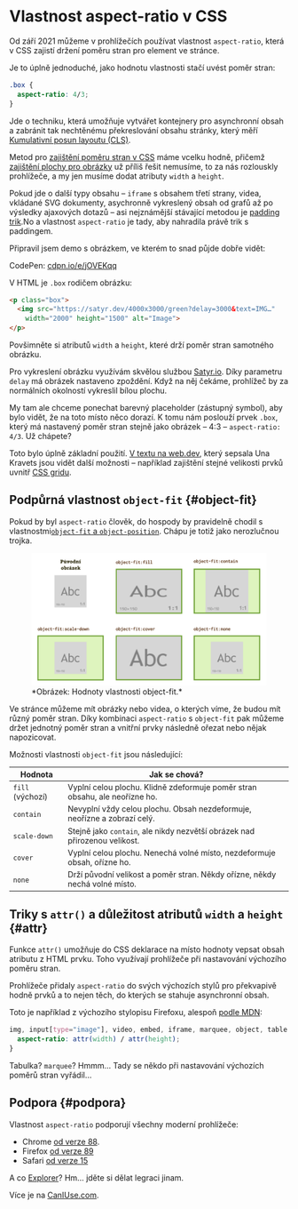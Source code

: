 # Vlastnost aspect-ratio v CSS

Od září 2021 můžeme v prohlížečích používat vlastnost `aspect-ratio`, která v CSS zajistí držení poměru stran pro element ve stránce.

Je to úplně jednoduché, jako hodnotu vlastnosti stačí uvést poměr stran:

```css
.box {
  aspect-ratio: 4/3;
}
```

Jde o techniku, která umožňuje vytvářet kontejnery pro asynchronní obsah a zabránit tak nechtěnému překreslování obsahu stránky, který měří [Kumulativní posun layoutu (CLS)](metrika-cls.md).

<!-- AdSnippet -->

Metod pro [zajištění poměru stran v CSS](css-pomer-stran.md) máme vcelku hodně, přičemž [zajištění plochy pro obrázky](img-pomer-stran.md) už příliš řešit nemusíme, to za nás rozlouskly prohlížeče, a my jen musíme dodat atributy `width` a `height`.

Pokud jde o další typy obsahu – `iframe` s obsahem třetí strany, videa, vkládané SVG dokumenty, asychronně vykreslený obsah od grafů až po výsledky ajaxových dotazů – asi nejznámější stávající metodou je [padding trik](padding-trik.md).No a vlastnost `aspect-ratio` je tady, aby nahradila právě trik s paddingem.

Připravil jsem demo s obrázkem, ve kterém to snad půjde dobře vidět:

CodePen: [cdpn.io/e/jOVEKqq](https://codepen.io/machal/pen/jOVEKqq?editors=1100)

V HTML je `.box` rodičem obrázku:

```html
<p class="box">
  <img src="https://satyr.dev/4000x3000/green?delay=3000&text=IMG…" 
    width="2000" height="1500" alt="Image">
</p>  
```

Povšimněte si atributů `width` a `height`, které drží poměr stran samotného obrázku.

Pro vykreslení obrázku využívám skvělou službou [Satyr.io](http://satyr.io/). Díky parametru `delay` má obrázek nastaveno zpoždění. Když na něj čekáme, prohlížeč by za normálních okolností vykreslil bílou plochu.

My tam ale chceme ponechat barevný placeholder (zástupný symbol), aby bylo vidět, že na toto místo něco dorazí. K tomu nám poslouží prvek `.box`, který má nastavený poměr stran stejně jako obrázek – 4:3 – `aspect-ratio: 4/3`. Už chápete?

<!-- AdSnippet -->

Toto bylo úplně základní použití. [V textu na web.dev](https://web.dev/aspect-ratio/), který sepsala Una Kravets jsou vidět další možnosti – například zajištění stejné velikosti prvků uvnitř [CSS gridu](css-grid.md).

## Podpůrná vlastnost `object-fit` {#object-fit}

Pokud by byl `aspect-ratio` člověk, do hospody by pravidelně chodil s vlastnostmi[`object-fit` a `object-position`](css-object-fit-position.md). Chápu je totiž jako nerozlučnou trojka.

<figure>
<img src="../dist/images/original/css-object-fit.png" alt="">
<figcaption markdown="1">
*Obrázek: Hodnoty vlastnosti object-fit.*
</figcaption>
</figure>

Ve stránce můžeme mít obrázky nebo videa, o kterých víme, že budou mít různý poměr stran. Díky kombinaci `aspect-ratio` s `object-fit` pak můžeme držet jednotný poměr stran a vnitřní prvky následně ořezat nebo nějak napozicovat.

Možnosti vlastnosti `object-fit` jsou následující:

<div class="rwd-scrollable f-6" markdown="1">

| Hodnota            | Jak se chová?                                                                              |
|--------------------|--------------------------------------------------------------------------------------------|
| `fill` (výchozí)   | Vyplní celou plochu. Klidně zdeformuje poměr stran obsahu, ale neořízne ho.                |
| `contain`          | Nevyplní vždy celou plochu. Obsah nezdeformuje, neořízne a zobrazí celý.                   |
| `scale-down`       | Stejně jako `contain`, ale nikdy nezvětší obrázek nad přirozenou velikost.                 |
| `cover`            | Vyplní celou plochu. Nenechá volné místo, nezdeformuje obsah, ořízne ho.                   |
| `none`             | Drží původní velikost a poměr stran. Někdy ořízne, někdy nechá volné místo.                |

</div>

## Triky s `attr()` a důležitost atributů `width` a `height` {#attr}

Funkce `attr()` umožňuje do CSS deklarace na místo hodnoty vepsat obsah atributu z HTML prvku. Toho využívají prohlížeče při nastavování výchozího poměru stran.

Prohlížeče přidaly `aspect-ratio` do svých výchozích stylů pro překvapivě hodně prvků a to nejen těch, do kterých se stahuje asynchronní obsah.

Toto je například z výchozího stylopisu Firefoxu, alespoň [podle MDN](https://developer.mozilla.org/en-US/docs/Web/CSS/aspect-ratio):

```css
img, input[type="image"], video, embed, iframe, marquee, object, table {
  aspect-ratio: attr(width) / attr(height);
}
```

Tabulka? `marquee`? Hmmm… Tady se někdo při nastavování výchozích poměrů stran vyřádil…

## Podpora {#podpora}

Vlastnost `aspect-ratio` podporují všechny moderní prohlížeče:

- Chrome [od verze 88](https://www.chromestatus.com/feature/5738050678161408).
- Firefox [od verze 89](https://developer.mozilla.org/en-US/docs/Mozilla/Firefox/Releases/89)
- Safari [od verze 15](https://developer.apple.com/documentation/safari-release-notes/safari-15-release-notes) 

A co [Explorer](msie.md)? Hm… jděte si dělat legraci jinam.

Více je na [CanIUse.com](https://caniuse.com/mdn-css_properties_aspect-ratio).

<!-- AdSnippet -->

